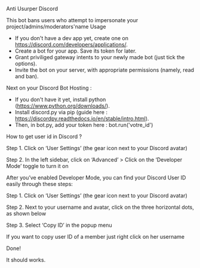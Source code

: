 Anti Usurper Discord

This bot bans users who attempt to impersonate your project/admins/moderators'name
Usage

- If you don't have a dev app yet, create one on https://discord.com/developers/applications/.
- Create a bot for your app. Save its token for later.
- Grant priviliged gateway intents to your newly made bot (just tick the options).
- Invite the bot on your server, with appropriate permissions (namely, read and ban).

Next on your Discord Bot Hosting :

- If you don't have it yet, install python (https://www.python.org/downloads/).
- Install discord.py via pip (guide here : https://discordpy.readthedocs.io/en/stable/intro.html).
- Then, in bot.py, add your token here : bot.run('votre_id')


How to get user id in Discord ?

Step 1. Click on ‘User Settings’ (the gear icon next to your Discord avatar)

Step 2. In the left sidebar, click on ‘Advanced’ > Click on the ‘Developer Mode’ toggle to turn it on

After you’ve enabled Developer Mode, you can find your Discord User ID easily through these steps:

Step 1. Click on ‘User Settings’ (the gear icon next to your Discord avatar)

Step 2. Next to your username and avatar, click on the three horizontal dots, as shown below

Step 3. Select ‘Copy ID’ in the popup menu

If you want to copy user ID of a member just right click on her username

Done!

It should works.

